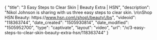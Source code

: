 {
    "title": "3 Easy Steps to Clear Skin | Beauty Extra | HSN",
    "description": "Nikol Johnson is sharing with us three easy steps to clear skin. \n\nShop HSN Beauty: https:\/\/www.hsn.com\/shop\/beauty\/bs",
    "videoid": "118363744",
    "date_created": "1505930814",
    "date_modified": "1505952700",
    "type": "captivate",
    "layout": "video",
    "url": "\/v\/3-easy-steps-to-clear-skin-beauty-extra-hsn\/118363744"
}